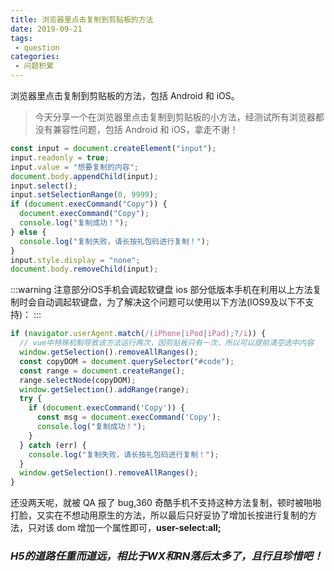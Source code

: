 ```yaml
---
title: 浏览器里点击复制到剪贴板的方法
date: 2019-09-21
tags:
 - question
categories:
 - 问题积累
---
```


浏览器里点击复制到剪贴板的方法，包括 Android 和 iOS。

> 今天分享一个在浏览器里点击复制到剪贴板的小方法，经测试所有浏览器都没有兼容性问题，包括 Android 和 iOS，拿走不谢！

```js
const input = document.createElement("input");
input.readonly = true;
input.value = "想要复制的内容";
document.body.appendChild(input);
input.select();
input.setSelectionRange(0, 9999);
if (document.execCommand("Copy")) {
  document.execCommand("Copy");
  console.log("复制成功！");
} else {
  console.log("复制失败，请长按礼包码进行复制！");
}
input.style.display = "none";
document.body.removeChild(input);
```

:::warning 注意部分iOS手机会调起软键盘
ios 部分低版本手机在利用以上方法复制时会自动调起软键盘，为了解决这个问题可以使用以下方法(IOS9及以下不支持)：
:::

```js
if (navigator.userAgent.match(/(iPhone|iPod|iPad);?/i)) {
  // vue中特殊机制导致该方法运行两次，因剪贴板只有一次，所以可以提前清空选中内容
  window.getSelection().removeAllRanges();
  const copyDOM = document.querySelector("#code");
  const range = document.createRange();
  range.selectNode(copyDOM);
  window.getSelection().addRange(range);
  try {
    if (document.execCommand('Copy')) {
      const msg = document.execCommand('Copy');
      console.log("复制成功！");
    }
  } catch (err) {
    console.log("复制失败，请长按礼包码进行复制！");
  }
  window.getSelection().removeAllRanges();
}
```

还没两天呢，就被 QA 报了 bug,360 奇酷手机不支持这种方法复制，顿时被啪啪打脸，又实在不想动用原生的方法，所以最后只好妥协了增加长按进行复制的方法，只对该 dom 增加一个属性即可，**user-select:all;**

### *H5的道路任重而道远，相比于WX和RN落后太多了，且行且珍惜吧！*
